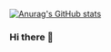 [![Anurag's GitHub stats](https://github-readme-stats.vercel.app/api?username=Max135&theme=slateorange&show_icons=true)](https://github.com/Max135/github-readme-stats)
### Hi there 👋

<!--
**Max135/Max135** is a ✨ _special_ ✨ repository because its `README.md` (this file) appears on your GitHub profile.

Here are some ideas to get you started:

- 🔭 I’m currently working on ...
- 🌱 I’m currently learning ...
- 👯 I’m looking to collaborate on ...
- 🤔 I’m looking for help with ...
- 💬 Ask me about ...
- 📫 How to reach me: ...
- 😄 Pronouns: ...
- ⚡ Fun fact: ...
-->
